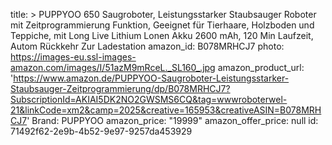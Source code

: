 title: >
  PUPPYOO 650 Saugroboter, Leistungsstarker Staubsauger Roboter mit Zeitprogrammierung Funktion,
  Geeignet für Tierhaare, Holzboden und Teppiche, mit Long Live Lithium Lonen Akku 2600 mAh, 120 Min
  Laufzeit, Autom Rückkehr Zur Ladestation
amazon_id: B078MRHCJ7
photo: https://images-eu.ssl-images-amazon.com/images/I/51azM9mRceL._SL160_.jpg
amazon_product_url: 'https://www.amazon.de/PUPPYOO-Saugroboter-Leistungsstarker-Staubsauger-Zeitprogrammierung/dp/B078MRHCJ7?SubscriptionId=AKIAI5DK2NO2GWSMS6CQ&tag=wwwroboterwel-21&linkCode=xm2&camp=2025&creative=165953&creativeASIN=B078MRHCJ7'
Brand: PUPPYOO
amazon_price: "19999"
amazon_offer_price: null
id: 71492f62-2e9b-4b52-9e97-9257da453929
